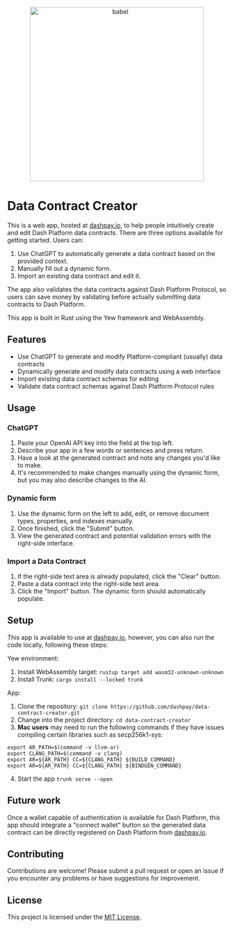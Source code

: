 <p align="center">
    <img alt="babel" src="https://upload.wikimedia.org/wikipedia/commons/b/bf/Dash_logo_2018_rgb_for_screens.png" width="400">
</p>

# Data Contract Creator

This is a web app, hosted at [dashpay.io](https://dashpay.io/), to help people intuitively create and edit Dash Platform data contracts. There are three options available for getting started. Users can:

1. Use ChatGPT to automatically generate a data contract based on the provided context.
2. Manually fill out a dynamic form.
3. Import an existing data contract and edit it.

The app also validates the data contracts against Dash Platform Protocol, so users can save money by validating before actually submitting data contracts to Dash Platform.

This app is built in Rust using the Yew framework and WebAssembly.

## Features

- Use ChatGPT to generate and modify Platform-compliant (usually) data contracts
- Dynamically generate and modify data contracts using a web interface
- Import existing data contract schemas for editing
- Validate data contract schemas against Dash Platform Protocol rules

## Usage

### ChatGPT

1. Paste your OpenAI API key into the field at the top left.
2. Describe your app in a few words or sentences and press return.
3. Have a look at the generated contract and note any changes you'd like to make.
4. It's recommended to make changes manually using the dynamic form, but you may also describe changes to the AI.

### Dynamic form

1. Use the dynamic form on the left to add, edit, or remove document types, properties, and indexes manually.
2. Once finished, click the "Submit" button.
3. View the generated contract and potential validation errors with the right-side interface.

### Import a Data Contract

1. If the right-side text area is already populated, click the "Clear" button.
2. Paste a data contract into the right-side text area.
3. Click the "Import" button. The dynamic form should automatically populate.

## Setup

This app is available to use at [dashpay.io](https://dashpay.io/), however, you can also run the code locally, following these steps:

Yew environment:

1. Install WebAssembly target: `rustup target add wasm32-unknown-unknown`
2. Install Trunk: `cargo install --locked trunk`

App:

1. Clone the repository: `git clone https://github.com/dashpay/data-contract-creator.git`
2. Change into the project directory: `cd data-contract-creator`
3. **Mac users** may need to run the following commands if they have issues compiling certain libraries such as secp256k1-sys:
```
export AR_PATH=$(command -v llvm-ar)
export CLANG_PATH=$(command -v clang)
export AR=${AR_PATH} CC=${CLANG_PATH} ${BUILD_COMMAND}
export AR=${AR_PATH} CC=${CLANG_PATH} ${BINDGEN_COMMAND}
```
4. Start the app `trunk serve --open`

## Future work

Once a wallet capable of authentication is available for Dash Platform, this app should integrate a "connect wallet" button so the generated data contract can be directly registered on Dash Platform from [dashpay.io](https://dashpay.io/).

## Contributing

Contributions are welcome! Please submit a pull request or open an issue if you encounter any problems or have suggestions for improvement.

## License

This project is licensed under the [MIT License](https://opensource.org/licenses/MIT).
